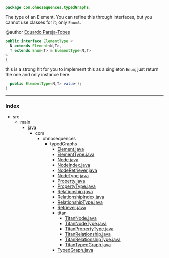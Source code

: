 
```java
package com.ohnosequences.typedGraphs;
```


The type of an Element. You can refine this through interfaces, but you cannot use classes for it; only `Enum`s.

@author <a href="mailto:eparejatobes@ohnosequences.com">Eduardo Pareja-Tobes</a>


```java
public interface ElementType <
  N extends Element<N,T>,
  T extends Enum<T> & ElementType<N,T>
> 
{
```


this is a strong hit for you to implement this as a singleton `Enum`; just return the one and only instance here.


```java
  public ElementType<N,T> value();
}
```


------

### Index

+ src
  + main
    + java
      + com
        + ohnosequences
          + typedGraphs
            + [Element.java][main/java/com/ohnosequences/typedGraphs/Element.java]
            + [ElementType.java][main/java/com/ohnosequences/typedGraphs/ElementType.java]
            + [Node.java][main/java/com/ohnosequences/typedGraphs/Node.java]
            + [NodeIndex.java][main/java/com/ohnosequences/typedGraphs/NodeIndex.java]
            + [NodeRetriever.java][main/java/com/ohnosequences/typedGraphs/NodeRetriever.java]
            + [NodeType.java][main/java/com/ohnosequences/typedGraphs/NodeType.java]
            + [Property.java][main/java/com/ohnosequences/typedGraphs/Property.java]
            + [PropertyType.java][main/java/com/ohnosequences/typedGraphs/PropertyType.java]
            + [Relationship.java][main/java/com/ohnosequences/typedGraphs/Relationship.java]
            + [RelationshipIndex.java][main/java/com/ohnosequences/typedGraphs/RelationshipIndex.java]
            + [RelationshipType.java][main/java/com/ohnosequences/typedGraphs/RelationshipType.java]
            + [Retriever.java][main/java/com/ohnosequences/typedGraphs/Retriever.java]
            + titan
              + [TitanNode.java][main/java/com/ohnosequences/typedGraphs/titan/TitanNode.java]
              + [TitanNodeType.java][main/java/com/ohnosequences/typedGraphs/titan/TitanNodeType.java]
              + [TitanPropertyType.java][main/java/com/ohnosequences/typedGraphs/titan/TitanPropertyType.java]
              + [TitanRelationship.java][main/java/com/ohnosequences/typedGraphs/titan/TitanRelationship.java]
              + [TitanRelationshipType.java][main/java/com/ohnosequences/typedGraphs/titan/TitanRelationshipType.java]
              + [TitanTypedGraph.java][main/java/com/ohnosequences/typedGraphs/titan/TitanTypedGraph.java]
            + [TypedGraph.java][main/java/com/ohnosequences/typedGraphs/TypedGraph.java]

[main/java/com/ohnosequences/typedGraphs/Element.java]: Element.java.md
[main/java/com/ohnosequences/typedGraphs/ElementType.java]: ElementType.java.md
[main/java/com/ohnosequences/typedGraphs/Node.java]: Node.java.md
[main/java/com/ohnosequences/typedGraphs/NodeIndex.java]: NodeIndex.java.md
[main/java/com/ohnosequences/typedGraphs/NodeRetriever.java]: NodeRetriever.java.md
[main/java/com/ohnosequences/typedGraphs/NodeType.java]: NodeType.java.md
[main/java/com/ohnosequences/typedGraphs/Property.java]: Property.java.md
[main/java/com/ohnosequences/typedGraphs/PropertyType.java]: PropertyType.java.md
[main/java/com/ohnosequences/typedGraphs/Relationship.java]: Relationship.java.md
[main/java/com/ohnosequences/typedGraphs/RelationshipIndex.java]: RelationshipIndex.java.md
[main/java/com/ohnosequences/typedGraphs/RelationshipType.java]: RelationshipType.java.md
[main/java/com/ohnosequences/typedGraphs/Retriever.java]: Retriever.java.md
[main/java/com/ohnosequences/typedGraphs/titan/TitanNode.java]: titan/TitanNode.java.md
[main/java/com/ohnosequences/typedGraphs/titan/TitanNodeType.java]: titan/TitanNodeType.java.md
[main/java/com/ohnosequences/typedGraphs/titan/TitanPropertyType.java]: titan/TitanPropertyType.java.md
[main/java/com/ohnosequences/typedGraphs/titan/TitanRelationship.java]: titan/TitanRelationship.java.md
[main/java/com/ohnosequences/typedGraphs/titan/TitanRelationshipType.java]: titan/TitanRelationshipType.java.md
[main/java/com/ohnosequences/typedGraphs/titan/TitanTypedGraph.java]: titan/TitanTypedGraph.java.md
[main/java/com/ohnosequences/typedGraphs/TypedGraph.java]: TypedGraph.java.md